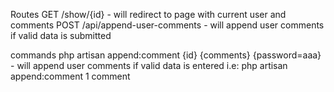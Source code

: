 Routes
GET /show/{id} - will redirect to page with current user and comments
POST /api/append-user-comments - will append user comments if valid data is submitted

commands
php artisan append:comment {id} {comments} {password=aaa} - will append user comments if valid data is entered 
    i.e: php artisan append:comment 1 comment